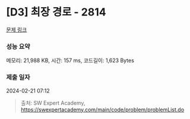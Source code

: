 # [D3] 최장 경로 - 2814 

[문제 링크](https://swexpertacademy.com/main/code/problem/problemDetail.do?contestProbId=AV7GOPPaAeMDFAXB) 

### 성능 요약

메모리: 21,988 KB, 시간: 157 ms, 코드길이: 1,623 Bytes

### 제출 일자

2024-02-21 07:12



> 출처: SW Expert Academy, https://swexpertacademy.com/main/code/problem/problemList.do